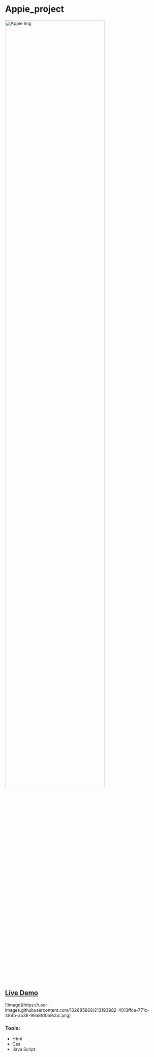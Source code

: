 # Appie_project
<img src="![image](https://user-images.githubusercontent.com/102685868/213194058-bb201743-7812-43af-8ba5-cfcb617b1e1d.png)" alt="Appie Img" width=80% >
<h2><a href="https://eslam80.github.io/Appie_project/">Live Demo</a></h2>
![image](https://user-images.githubusercontent.com/102685868/213193982-4013ffce-771c-494b-ab38-99a8fd0a9cbc.png)


### Tools:
- Html
- Css
- Java Script
